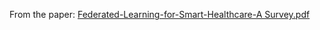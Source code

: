 From the paper: [Federated-Learning-for-Smart-Healthcare-A Survey.pdf](/Paper/Federated-Learning-for-Smart-Healthcare-A%20Survey.pdf)


